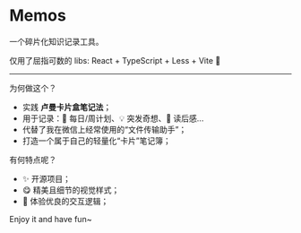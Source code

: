 # Memos

一个碎片化知识记录工具。

仅用了屈指可数的 libs: React + TypeScript + Less + Vite 🙌

---

为何做这个？

- 实践 **卢曼卡片盒笔记法**；
- 用于记录：📅 每日/周计划、💡 突发奇想、📕 读后感...
- 代替了我在微信上经常使用的“文件传输助手”；
- 打造一个属于自己的轻量化“卡片”笔记簿；

有何特点呢？

- ✨ 开源项目；
- 😋 精美且细节的视觉样式；
- 📑 体验优良的交互逻辑；

Enjoy it and have fun~
